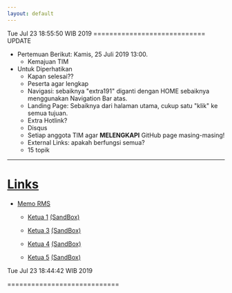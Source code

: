 ```yaml
---
layout: default
---
```


Tue Jul 23 18:55:50 WIB 2019
============================ UPDATE

* Pertemuan Berikut: Kamis, 25 Juli 2019 13:00.
  * Kemajuan TIM
* Untuk Diperhatikan
  * Kapan selesai??
  * Peserta agar lengkap
  * Navigasi: sebaiknya "extra191" diganti dengan HOME
              sebaiknya menggunakan Navigation Bar atas.
  * Landing Page: Sebaiknya dari halaman utama, cukup satu "klik" ke semua tujuan.
  * Extra Hotlink? 
  * Disqus
  * Setiap anggota TIM agar **MELENGKAPI**  GitHub page masing-masing!
  * External Links: apakah berfungsi semua?
  * 15 topik

<hr>

# [Links](https://extra191.vlsm.org)

- [Memo RMS](
   https://github.com/UI-FASILKOM-OS/extra191/tree/master/SandBox/rms46/)

  - [Ketua 1](
     https://SeedSider.github.io/extra191/)
    [(SandBox)](
     https://github.com/SeedSider/extra191/tree/master/SandBox/SeedSider/)

  - [Ketua 3](
     https://ihsanauliaa.github.io/extra191/)
    [(SandBox)](
     https://github.com/ihsanauliaa/extra191/tree/master/SandBox/ihsanauliaa/)

  - [Ketua 4](
     https://andriansyahp.github.io/extra191/)
    [(SandBox)](
     https://github.com/andriansyahp/extra191/tree/master/SandBox/andriansyahp/)

  - [Ketua 5](
     https://arriski.github.io/extra191/)
    [(SandBox)](
     https://github.com/arriski/extra191/tree/master/SandBox/arriski/)


Tue Jul 23 18:44:42 WIB 2019

============================

